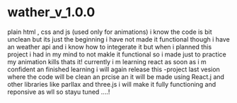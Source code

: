 # wather_v_1.0.0
plain html , css and js (used only for animations) i know the code is bit unclean but its just the beginning i have not made it functional though i have an weather api and i know how to integerate it but when i planned this project i had in my mind to not makle it functional so i made just to practice my animation kills thats it! currently i m learning react as soon as i m confident an finished learning i will again release this -project last vesion where the code will be clean an prcise an it will be made using React.j and other libraries like parllax and three.js i will  make it fully functioning and reponsive as wll so stayu tuned  ....!
